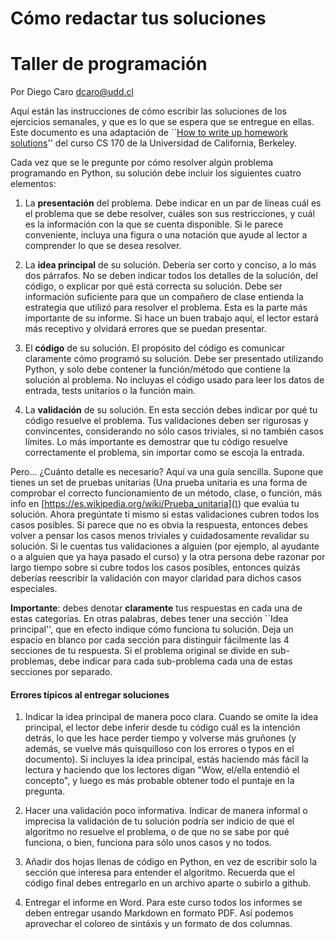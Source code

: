 # Cómo redactar tus soluciones 
# Taller de programación

Por Diego Caro <dcaro@udd.cl>

Aquí están las instrucciones de cómo escribir las soluciones de los ejercicios semanales, y que es lo que se espera que se entregue en ellas.
Este documento es una adaptación de ``[How to write up homework solutions](http://www-inst.eecs.berkeley.edu/~cs170/fa14/hws/instruct.pdf)'' del curso CS 170 de la Universidad de California, Berkeley.

Cada vez que se le pregunte por cómo resolver algún problema programando en Python, su solución debe incluir los siguientes cuatro elementos:

1. La **presentación** del problema. Debe indicar en un par de líneas cuál es el problema que se debe resolver,  cuáles son sus restricciones, y cuál es la información con la que se cuenta disponible. Si le parece conveniente, incluya una figura o una notación que ayude al lector a comprender lo que se desea resolver.

2. La **idea principal** de su solución. Debería ser corto y conciso, a lo más dos párrafos. No se deben indicar todos los detalles de la solución, del código, o explicar por qué está correcta su solución. Debe ser información suficiente para que un compañero de clase entienda la estrategia que utilizó para resolver el problema.
Esta es la parte más importante de su informe. Si hace un buen trabajo aquí, el lector estará más receptivo y olvidará errores que se puedan presentar.

3. El **código** de su solución. El propósito del código es comunicar claramente cómo programó su solución. Debe ser presentado utilizando Python, y solo debe contener la función/método que contiene la solución al problema. No incluyas el código usado para leer los datos de entrada, tests unitarios o la función main.

4. La **validación** de su solución. En esta sección debes indicar por qué tu código resuelve el problema. Tus validaciones deben ser rigurosas y convincentes, considerando no sólo casos triviales, si no también casos límites. Lo más importante es demostrar que tu código resuelve correctamente el problema, sin importar como se escoja la entrada.

Pero... ¿Cuánto detalle es necesario? Aquí va una guía sencilla. Supone que tienes un set de pruebas unitarias (Una prueba unitaria es una forma de comprobar el correcto funcionamiento de un método, clase, o función, más info en [https://es.wikipedia.org/wiki/Prueba_unitaria]()) que evalúa tu solución. Ahora pregúntate ti mismo si estas validaciones cubren todos los casos posibles. Si parece que no es obvia la respuesta, entonces debes volver a pensar los casos menos triviales y cuidadosamente revalidar su solución. Si le cuentas tus validaciones a alguien (por ejemplo, al ayudante o a alguien que ya haya pasado el curso) y la otra persona debe razonar por largo tiempo sobre si cubre todos los casos posibles, entonces quizás deberías reescribir la validación con mayor claridad para dichos casos especiales.


**Importante**: debes denotar **claramente** tus respuestas en cada una de estas categorías. En otras palabras, debes tener una sección ``Idea principal'', que en efecto indique cómo funciona tu solución. Deja un espacio en blanco por cada sección para distinguir fácilmente las 4 secciones de tu respuesta.
Si el problema original se divide en sub-problemas, debe indicar para cada sub-problema cada una de estas secciones por separado.

#### Errores típicos al entregar soluciones

1.  Indicar la idea principal de manera poco clara. Cuando se omite la idea principal, el lector debe inferir desde tu código cuál es la intención detrás, lo que les hace perder tiempo y volverse más gruñones (y además, se vuelve más quisquilloso con los errores o typos en el documento). Si incluyes la idea principal, estás haciendo más fácil la lectura y haciendo que los lectores digan "Wow, el/ella entendió el concepto", y luego es más probable obtener todo el puntaje en la pregunta.

2. Hacer una validación poco informativa. Indicar de manera informal o imprecisa la validación de tu solución podría ser indicio de que el algoritmo no resuelve el problema, o de que no se sabe por qué funciona, o bien, funciona para sólo unos casos y no todos.

3. Añadir dos hojas llenas de código en Python, en vez de escribir solo la sección que interesa para entender el algoritmo. Recuerda que el código final debes entregarlo en un archivo aparte o subirlo a github.

4. Entregar el informe en Word. Para este curso todos los informes se deben entregar usando Markdown en formato PDF. Así podemos aprovechar el coloreo de sintáxis y un formato de dos columnas.


